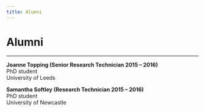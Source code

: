 ```yaml
---
title: Alumni
---
```


# Alumni
- - -

**Joanne Topping (Senior Research Technician 2015 – 2016)**  
PhD student  
University of Leeds


**Samantha Softley (Research Technician 2015 – 2016)**  
PhD student  
University of Newcastle
